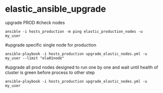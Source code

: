 # elastic_ansible_upgrade
upgrade PROD
#check nodes
```
ansible -i hosts_production -m ping elastic_production_nodes -u my_user
```

#upgrade specific single node for production
```
ansible-playbook -i hosts_production upgrade_elastic_nodes.yml -u my_user --limit "ela01node"
```

#upgrade all prod nodes designed to run one by one and wait until health of cluster is green before process to other step
```
ansible-playbook -i hosts_production upgrade_elastic_nodes.yml -u my_user
```
